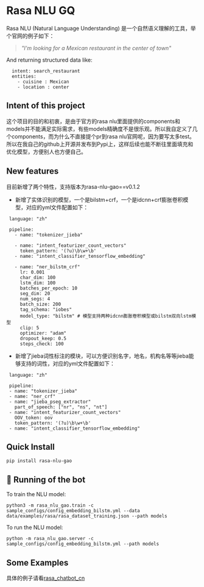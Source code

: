 # Rasa NLU GQ
Rasa NLU (Natural Language Understanding) 是一个自然语义理解的工具，举个官网的例子如下：

> *"I'm looking for a Mexican restaurant in the center of town"*

And returning structured data like:

```
  intent: search_restaurant
  entities: 
    - cuisine : Mexican
    - location : center
```

## Intent of this project
这个项目的目的和初衷，是由于官方的rasa nlu里面提供的components和models并不能满足实际需求，有些models精确度不是很乐观。所以我自定义了几个components，而为什么不直接提个pr到rasa nlu官网呢，因为要写太多test。所以在我自己的github上开源并发布到Pypi上，这样后续也能不断往里面填充和优化模型，方便别人也方便自己。

## New features
目前新增了两个特性，支持版本为rasa-nlu-gao==v0.1.2
 - 新增了实体识别的模型，一个是bilstm+crf，一个是idcnn+crf膨胀卷积模型，对应的yml文件配置如下：
 ```
  language: "zh"

  pipeline:
    - name: "tokenizer_jieba"

    - name: "intent_featurizer_count_vectors"
      token_pattern: '(?u)\b\w+\b'
    - name: "intent_classifier_tensorflow_embedding"

    - name: "ner_bilstm_crf"
      lr: 0.001
      char_dim: 100
      lstm_dim: 100
      batches_per_epoch: 10
      seg_dim: 20
      num_segs: 4
      batch_size: 200
      tag_schema: "iobes"
      model_type: "bilstm" # 模型支持两种idcnn膨胀卷积模型或bilstm双向lstm模型
      clip: 5
      optimizer: "adam"
      dropout_keep: 0.5
      steps_check: 100
 ```
 - 新增了jieba词性标注的模块，可以方便识别名字，地名，机构名等等jieba能够支持的词性，对应的yml文件配置如下：
 ```
  language: "zh"

  pipeline:
  - name: "tokenizer_jieba"
  - name: "ner_crf"
  - name: "jieba_pseg_extractor"
    part_of_speech: ["nr", "ns", "nt"]
  - name: "intent_featurizer_count_vectors"
    OOV_token: oov
    token_pattern: '(?u)\b\w+\b'
  - name: "intent_classifier_tensorflow_embedding"
 ```

## Quick Install
```
pip install rasa-nlu-gao
```

## 🤖 Running of the bot
To train the NLU model:
```
python3 -m rasa_nlu_gao.train -c sample_configs/config_embedding_bilstm.yml --data data/examples/rasa/rasa_dataset_training.json --path models
```

To run the NLU model:
```
python -m rasa_nlu_gao.server -c sample_configs/config_embedding_bilstm.yml --path models
```

## Some Examples
具体的例子请看[rasa_chatbot_cn](https://github.com/GaoQ1/rasa_chatbot_cn)